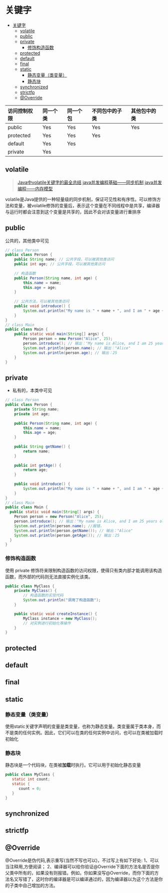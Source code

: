 # 关键字

- [关键字](#关键字)
  - [volatile](#volatile)
  - [public](#public)
  - [private](#private)
    - [修饰构造函数](#修饰构造函数)
  - [protected](#protected)
  - [default](#default)
  - [final](#final)
  - [static](#static)
    - [静态变量（类变量）](#静态变量类变量)
    - [静态块](#静态块)
  - [synchronized](#synchronized)
  - [strictfp](#strictfp)
  - [@Override](#override)

| 访问控制权限 | 同一个类 | 同一个包 | 不同包中的子类 | 其他包中的类 |
| :----------- | :------- | :------- | :------------- | :----------- |
| public       | Yes      | Yes      | Yes            | Yes          |
| protected    | Yes      | Yes      | Yes            |              |
| default      | Yes      | Yes      |                |              |
| private      | Yes      |          |                |              |

## volatile

> [Java中volatile关键字的最全总结](https://cloud.tencent.com/developer/article/1618122)
> [java并发编程基础——同步机制](https://juejin.cn/post/6844903930531414029)
> [java并发编程——内存模型](https://www.jianshu.com/p/b1f7dce224f7)

volatile是Java提供的一种轻量级的同步机制，保证可见性和有序性。可以修饰方法和变量，被volatile修饰的变量后，表示这个变量在不同线程中是共享，编译器与运行时都会注意到这个变量是共享的，因此不会对该变量进行重排序
<!-- TODO: 我怎么知道我写的代码是不是再同一个线程里 -->

## public

公共的，其他类中可见

```java
// class Person
public class Person {
    public String name; // 公共字段，可以被其他类访问
    public int age; // 公共字段，可以被其他类访问
    
    // 构造函数
    public Person(String name, int age) {
        this.name = name;
        this.age = age;
    }
    
    // 公共方法，可以被其他类访问
    public void introduce() {
        System.out.println("My name is " + name + ", and I am " + age + " years old.");
    }
}
// class Main
public class Main {
    public static void main(String[] args) {
        Person person = new Person("Alice", 25);
        person.introduce(); // 输出："My name is Alice, and I am 25 years old."
        System.out.println(person.name); // 输出："Alice"
        System.out.println(person.age); // 输出：25
    }
}

```

## private

- 私有的，本类中可见

```java
// class Person
public class Person {
    private String name;
    private int age;
    
    public Person(String name, int age) {
        this.name = name;
        this.age = age;
    }
    
    public String getName() {
        return name;
    }
    
    public int getAge() {
        return age;
    }
    
    public void introduce() {
        System.out.println("My name is " + name + ", and I am " + age + " years old.");
    }
}
// class Main
public class Main {
  public static void main(String[] args) {
    Person person = new Person("Alice", 25);
    person.introduce(); // 输出："My name is Alice, and I am 25 years old."
    System.out.println(person.name); //报错，
    System.out.println(person.getName()); // 输出："Alice"
    System.out.println(person.getAge()); // 输出：25
  }
}

```

### 修饰构造函数

使用 private 修饰符来限制构造函数的访问权限，使得只有类内部才能调用该构造函数，而外部的代码则无法直接实例化该类。

```java
public class MyClass {
    private MyClass() {
        // 构造函数的实现代码
        System.out.println("调用了构造函数");
    }

    public static void createInstance() {
        MyClass instance = new MyClass();
        // 对实例进行初始化等操作
    }
}

```

## protected
<!-- learned -->

## default
<!-- learned -->

## final
<!-- learned -->

## static

### 静态变量（类变量）

使用static关键字声明的变量是类变量，也称为静态变量。类变量属于类本身，而不是类的任何实例。因此，它们可以在类的任何实例中访问，也可以在类被加载时初始化

### 静态块

静态块是一个代码块，在类被**加载**时执行。它可以用于初始化静态变量

```java
public class MyClass {
   static int count;
   static {
      count = 0;
   }
}

```

## synchronized
<!-- TODO: -->

## strictfp
<!-- TODO: -->

## @Override

@Override是伪代码,表示重写(当然不写也可以)，不过写上有如下好处:
1、可以当注释用,方便阅读；
2、编译器可以给你验证@Override下面的方法名是否是你父类中所有的，如果没有则报错。例如，你如果没写@Override，而你下面的方法名又写错了，这时你的编译器是可以编译通过的，因为编译器以为这个方法是你的子类中自己增加的方法。
